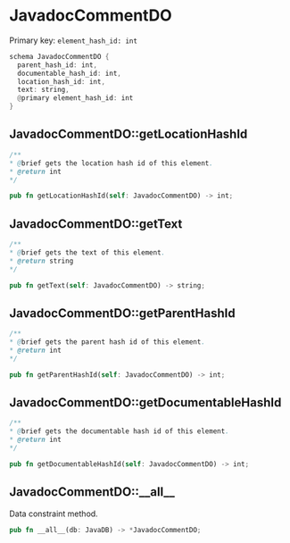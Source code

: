 # JavadocCommentDO

Primary key: `element_hash_id: int`

```rust
schema JavadocCommentDO {
  parent_hash_id: int,
  documentable_hash_id: int,
  location_hash_id: int,
  text: string,
  @primary element_hash_id: int
}
```
## JavadocCommentDO::getLocationHashId

```java
/**
* @brief gets the location hash id of this element.
* @return int
*/
```
```rust
pub fn getLocationHashId(self: JavadocCommentDO) -> int;
```
## JavadocCommentDO::getText

```java
/**
* @brief gets the text of this element.
* @return string
*/
```
```rust
pub fn getText(self: JavadocCommentDO) -> string;
```
## JavadocCommentDO::getParentHashId

```java
/**
* @brief gets the parent hash id of this element.
* @return int
*/
```
```rust
pub fn getParentHashId(self: JavadocCommentDO) -> int;
```
## JavadocCommentDO::getDocumentableHashId

```java
/**
* @brief gets the documentable hash id of this element.
* @return int
*/
```
```rust
pub fn getDocumentableHashId(self: JavadocCommentDO) -> int;
```
## JavadocCommentDO::\_\_all\_\_

Data constraint method.

```rust
pub fn __all__(db: JavaDB) -> *JavadocCommentDO;
```
